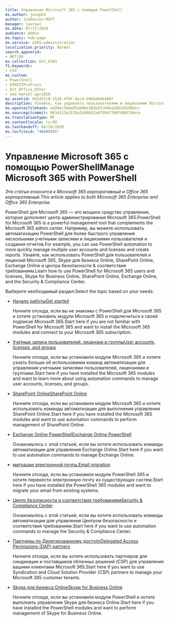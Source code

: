 ```yaml
---
title: Управление Microsoft 365 с помощью PowerShell
ms.author: josephd
author: JoeDavies-MSFT
manager: laurawi
ms.date: 07/17/2020
audience: Admin
ms.topic: hub-page
ms.service: o365-administration
localization_priority: Normal
search.appverid:
- MET150
ms.collection: Ent_O365
f1.keywords:
- CSH
ms.custom:
- PowerShell
- O365ITProTrain
- Ent_Office_Other
- seo-marvel-apr2020
ms.assetid: 932d57c0-1520-4f0f-8ec9-9966d646480f
description: Узнайте, как управлять пользователями и лицензиями Microsoft 365, а также приложений Microsoft 365 с помощью PowerShell.
ms.openlocfilehash: ed20ec5bbe05ab0be382b87c04ba2dbc9428b4cc
ms.sourcegitcommit: 8634215e257ba2d49832a8f5947700fd00f18ece
ms.translationtype: MT
ms.contentlocale: ru-RU
ms.lasthandoff: 08/10/2020
ms.locfileid: "46605935"
---
```

# <a name="manage-microsoft-365-with-powershell"></a><span data-ttu-id="5eb67-103">Управление Microsoft 365 с помощью PowerShell</span><span class="sxs-lookup"><span data-stu-id="5eb67-103">Manage Microsoft 365 with PowerShell</span></span>

<span data-ttu-id="5eb67-104">*Эта статья относится к Microsoft 365 корпоративный и Office 365 корпоративный.*</span><span class="sxs-lookup"><span data-stu-id="5eb67-104">*This article applies to both Microsoft 365 Enterprise and Office 365 Enterprise.*</span></span>

<span data-ttu-id="5eb67-105">PowerShell для Microsoft 365 — это мощное средство управления, которое дополняет центр администрирования Microsoft 365.</span><span class="sxs-lookup"><span data-stu-id="5eb67-105">PowerShell for Microsoft 365 is a powerful management tool that complements the Microsoft 365 admin center.</span></span> <span data-ttu-id="5eb67-106">Например, вы можете использовать автоматизацию PowerShell для более быстрого управления несколькими учетными записями и лицензиями пользователей и создания отчетов.</span><span class="sxs-lookup"><span data-stu-id="5eb67-106">For example, you can use PowerShell automation to more quickly manage multiple user accounts and licenses and create reports.</span></span> <span data-ttu-id="5eb67-107">Узнайте, как использовать PowerShell для пользователей и лицензий Microsoft 365, Skype для бизнеса Online, SharePoint Online, Exchange Online и центра безопасности & соответствия требованиям.</span><span class="sxs-lookup"><span data-stu-id="5eb67-107">Learn how to use PowerShell for Microsoft 365 users and licenses, Skype for Business Online, SharePoint Online, Exchange Online, and the Security & Compliance Center.</span></span>
  
<span data-ttu-id="5eb67-108">Выберите необходимый раздел:</span><span class="sxs-lookup"><span data-stu-id="5eb67-108">Select the topic based on your needs:</span></span>
  
- [<span data-ttu-id="5eb67-109">Начало работы</span><span class="sxs-lookup"><span data-stu-id="5eb67-109">Get started</span></span>](getting-started-with-office-365-powershell.md)

    <span data-ttu-id="5eb67-110">Начните отсюда, если вы не знакомы с PowerShell для Microsoft 365 и хотите установить модули Microsoft 365 и подключиться к своей подписке Microsoft 365.</span><span class="sxs-lookup"><span data-stu-id="5eb67-110">Start here if you are not familiar with PowerShell for Microsoft 365 and want to install the Microsoft 365 modules and connect to your Microsoft 365 subscription.</span></span>

- [<span data-ttu-id="5eb67-111">Учетные записи пользователей, лицензии и группы</span><span class="sxs-lookup"><span data-stu-id="5eb67-111">User accounts, licenses, and groups</span></span>](manage-user-accounts-and-licenses-with-office-365-powershell.md)

    <span data-ttu-id="5eb67-112">Начните отсюда, если вы установили модули Microsoft 365 и хотите узнать больше об использовании команд автоматизации для управления учетными записями пользователей, лицензиями и группами.</span><span class="sxs-lookup"><span data-stu-id="5eb67-112">Start here if you have installed the Microsoft 365 modules and want to learn more about using automation commands to manage user accounts, licenses, and groups.</span></span>

- [<span data-ttu-id="5eb67-113">SharePoint Online</span><span class="sxs-lookup"><span data-stu-id="5eb67-113">SharePoint Online</span></span>](https://docs.microsoft.com/office365/enterprise/powershell/manage-sharepoint-online-with-office-365-powershell)

    <span data-ttu-id="5eb67-114">Начните отсюда, если вы установили модули Microsoft 365 и хотите использовать команды автоматизации для выполнения управления SharePoint Online.</span><span class="sxs-lookup"><span data-stu-id="5eb67-114">Start here if you have installed the Microsoft 365 modules and want to use automation commands to perform management of SharePoint Online.</span></span>

- [<span data-ttu-id="5eb67-115">Exchange Online PowerShell</span><span class="sxs-lookup"><span data-stu-id="5eb67-115">Exchange Online PowerShell</span></span>](https://docs.microsoft.com/powershell/exchange/exchange-online/exchange-online-powershell)

    <span data-ttu-id="5eb67-116">Ознакомьтесь с этой статьей, если вы хотите использовать команды автоматизации для управления Exchange Online.</span><span class="sxs-lookup"><span data-stu-id="5eb67-116">Start here if you want to use automation commands to manage Exchange Online.</span></span>

- [<span data-ttu-id="5eb67-117">миграции электронной почты.</span><span class="sxs-lookup"><span data-stu-id="5eb67-117">Email migration</span></span>](use-powershell-for-email-migration-to-office-365.md)

    <span data-ttu-id="5eb67-118">Начните отсюда, если вы установили модули PowerShell 365 и хотите перенести электронную почту из существующих систем.</span><span class="sxs-lookup"><span data-stu-id="5eb67-118">Start here if you have installed the PowerShell 365 modules and want to migrate your email from existing systems.</span></span>

- [<span data-ttu-id="5eb67-119">Центр безопасности и соответствия требованиям</span><span class="sxs-lookup"><span data-stu-id="5eb67-119">Security & Compliance Center</span></span>](https://docs.microsoft.com/powershell/exchange/office-365-scc/office-365-scc-powershell)

    <span data-ttu-id="5eb67-120">Ознакомьтесь с этой статьей, если вы хотите использовать команды автоматизации для управления Центром безопасности и соответствия требованиям.</span><span class="sxs-lookup"><span data-stu-id="5eb67-120">Start here if you want to use automation commands to manage the Security & Compliance Center.</span></span>

- [<span data-ttu-id="5eb67-121">Партнеры по Делегированному доступу</span><span class="sxs-lookup"><span data-stu-id="5eb67-121">Delegated Access Permissions (DAP) partners</span></span>](manage-office-365-with-windows-powershell-for-delegated-access-permissions-dap-p.md)

    <span data-ttu-id="5eb67-122">Начните отсюда, если вы хотите использовать партнеров для синдикации и поставщиков облачных решений (CSP) для управления вашими клиентами Microsoft 365.</span><span class="sxs-lookup"><span data-stu-id="5eb67-122">Start here if you want to use Syndication and Cloud Solution Provider (CSP) partners to manage your Microsoft 365 customer tenants.</span></span>

- [<span data-ttu-id="5eb67-123">Skype для бизнеса Online</span><span class="sxs-lookup"><span data-stu-id="5eb67-123">Skype for Business Online</span></span>](manage-skype-for-business-online-with-office-365-powershell.md)

    <span data-ttu-id="5eb67-124">Начните отсюда, если вы установили модули PowerShell и хотите выполнить управление Skype для бизнеса Online.</span><span class="sxs-lookup"><span data-stu-id="5eb67-124">Start here if you have installed the PowerShell modules and want to perform management of Skype for Business Online.</span></span>
